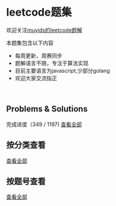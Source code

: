# leetcode题集

欢迎关注[muyids的leetcode题解](https://github.com/muyids/leetcode)

本题集包含以下内容

- 每周更新，周赛同步
- 题解语言不限，专注于算法实现
- 目前主要语言为javascript,少部分golang
- 欢迎大家交流指正

&nbsp;


## Problems & Solutions
完成进度（349 / 1197) [查看全部](./TOC-By-ID.md)

## 按分类查看

[查看全部](./TOC-By-Tag.md)

## 按题号查看

[查看全部](./TOC-By-ID.md)


